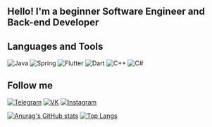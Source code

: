 ## Hello! I'm a beginner Software Engineer and Back-end Developer
## Languages and Tools
![Java](https://img.shields.io/badge/Java-090909?style=for-the-badge&logo=java&logoColor=yellow)
![Spring](https://img.shields.io/badge/Spring-090909?style=for-the-badge&logo=Spring&logoColor=green)
![Flutter](https://img.shields.io/badge/Flutter-090909?style=for-the-badge&logo=flutter&logoColor=blue)
![Dart](https://img.shields.io/badge/Dart-090909?style=for-the-badge&logo=Dart&logoColor=purple)
![C++](https://img.shields.io/badge/C++-090909?style=for-the-badge&logo=Cplusplus&logoColor=green)
![C#](https://img.shields.io/badge/C#-090909?style=for-the-badge&logo=Cplusplus&logoColor=green)

## Follow me 
[![Telegram](https://img.shields.io/badge/Telegram-090909?style=for-the-badge&logo=Telegram&logoColor=red)](https://t.me/yerzatmeirambekuly)
[![VK](https://img.shields.io/badge/Vkontakte-090909?style=for-the-badge&logo=VK&logoColor=blue)](https://vk.com/yerzattiki)
[![Instagram](https://img.shields.io/badge/Instagram-090909?style=for-the-badge&logo=Instagram&logoColor=ogrange)](https://www.instagram.com/yerzatm/)

[![Anurag's GitHub stats](https://github-readme-stats.vercel.app/api?username=yerzatm002&show_icons=true&theme=dark)](https://github.com/anuraghazra/github-readme-stats)
[![Top Langs](https://github-readme-stats.vercel.app/api/top-langs/?username=yerzatm002&layout=compact)](https://github.com/anuraghazra/github-readme-stats)
